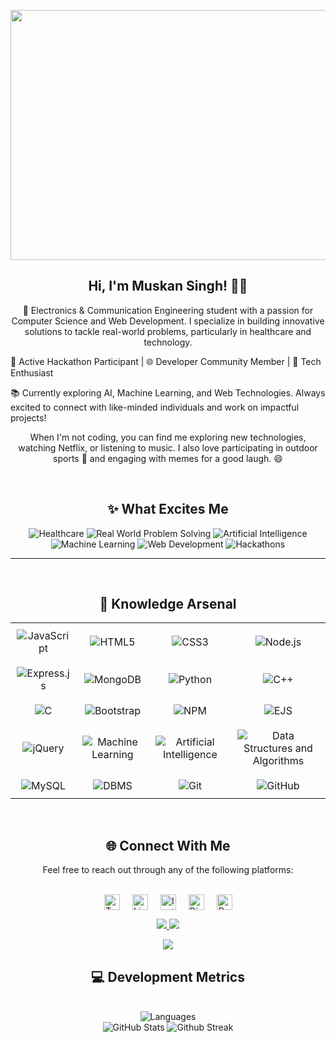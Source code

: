 <!-- Header Section -->
<p align="center">
  <img width="800" height="400" src="https://github.com/Lifewithmuskan/Lifewithmuskan/blob/master/social/muskan.gif">
</p>
<h2 align="center"> Hi, I'm Muskan Singh! 👋🦁</h2>
<p align="center">
🔧 Electronics & Communication Engineering student with a passion for Computer Science and Web Development. I specialize in building innovative solutions to tackle real-world problems, particularly in healthcare and technology.

🚀 Active Hackathon Participant | 🌐 Developer Community Member | 🧩 Tech Enthusiast

📚 Currently exploring AI, Machine Learning, and Web Technologies. Always excited to connect with like-minded individuals and work on impactful projects!
</p>

<p align="center">
  When I'm not coding, you can find me exploring new technologies, watching Netflix, or listening to music. I also love participating in outdoor sports 🏅 and engaging with memes for a good laugh. 😄
</p>
  <br>
<!-- What Excites Me Section -->
<section align="center">
  <h2>✨ What Excites Me</h2>
  <p>
    <img src="https://img.shields.io/badge/Healthcare-blue?style=for-the-badge&logo=healthcare&logoColor=white" alt="Healthcare">
    <img src="https://img.shields.io/badge/Real%20World%20Problem%20Solving-orange?style=for-the-badge&logo=problem-solving&logoColor=white" alt="Real World Problem Solving">
    <img src="https://img.shields.io/badge/Artificial%20Intelligence-%23FF6F00.svg?&style=for-the-badge&logo=ai&logoColor=white" alt="Artificial Intelligence">
    <img src="https://img.shields.io/badge/Machine%20Learning-%2328B463.svg?&style=for-the-badge&logo=ml&logoColor=white" alt="Machine Learning">
    <img src="https://img.shields.io/badge/Web%20Development-%231572B6.svg?&style=for-the-badge&logo=web&logoColor=white" alt="Web Development">
    <img src="https://img.shields.io/badge/Hackathons-%23FF0000.svg?&style=for-the-badge&logo=hackathons&logoColor=white" alt="Hackathons">
  </p>
</section>
<!-- Knowledge Arsenal Section -->
<hr>
<section align="center">
  <br>
  <h2>🧠 Knowledge Arsenal</h2>
  <table align="center" style="border-collapse: collapse; width: 100%; max-width: 900px;">
    <tr>
      <td style="text-align: center; padding: 10px;"><img src="https://img.shields.io/badge/JavaScript%20-%23F7DF1E.svg?&style=for-the-badge&logo=javascript&logoColor=black" alt="JavaScript"/></td>
      <td style="text-align: center; padding: 10px;"><img src="https://img.shields.io/badge/HTML5%20-%23E34F26.svg?&style=for-the-badge&logo=html5&logoColor=white" alt="HTML5"/></td>
      <td style="text-align: center; padding: 10px;"><img src="https://img.shields.io/badge/CSS3%20-%231572B6.svg?&style=for-the-badge&logo=css3&logoColor=white" alt="CSS3"/></td>
      <td style="text-align: center; padding: 10px;"><img src="https://img.shields.io/badge/Node.js%20-%23339933.svg?&style=for-the-badge&logo=node.js&logoColor=white" alt="Node.js"/></td>
    </tr>
    <tr>
      <td style="text-align: center; padding: 10px;"><img src="https://img.shields.io/badge/Express.js%20-%23404d59.svg?&style=for-the-badge&logo=express&logoColor=white" alt="Express.js"/></td>
      <td style="text-align: center; padding: 10px;"><img src="https://img.shields.io/badge/MongoDB%20-%2347A248.svg?&style=for-the-badge&logo=mongodb&logoColor=white" alt="MongoDB"/></td>
      <td style="text-align: center; padding: 10px;"><img src="https://img.shields.io/badge/Python%20-%2314354C.svg?&style=for-the-badge&logo=python&logoColor=white" alt="Python"/></td>
      <td style="text-align: center; padding: 10px;"><img src="https://img.shields.io/badge/C++%20-%2300599C.svg?&style=for-the-badge&logo=c%2B%2B&logoColor=white" alt="C++"/></td>
    </tr>
    <tr>
      <td style="text-align: center; padding: 10px;"><img src="https://img.shields.io/badge/C%20-%2300599C.svg?&style=for-the-badge&logo=c&logoColor=white" alt="C"/></td>
      <td style="text-align: center; padding: 10px;"><img src="https://img.shields.io/badge/Bootstrap%20-%23563D7C.svg?&style=for-the-badge&logo=bootstrap&logoColor=white" alt="Bootstrap"/></td>
      <td style="text-align: center; padding: 10px;"><img src="https://img.shields.io/badge/NPM%20-%23CB3837.svg?&style=for-the-badge&logo=npm&logoColor=white" alt="NPM"/></td>
      <td style="text-align: center; padding: 10px;"><img src="https://img.shields.io/badge/EJS%20-%230F0F0F.svg?&style=for-the-badge&logo=ejs&logoColor=white" alt="EJS"/></td>
    </tr>
    <tr>
      <td style="text-align: center; padding: 10px;"><img src="https://img.shields.io/badge/jQuery%20-%230769AD.svg?&style=for-the-badge&logo=jquery&logoColor=white" alt="jQuery"/></td>
      <td style="text-align: center; padding: 10px;"><img src="https://img.shields.io/badge/Machine Learning%20-%23FF6F00.svg?&style=for-the-badge&logo=ml&logoColor=white" alt="Machine Learning"/></td>
      <td style="text-align: center; padding: 10px;"><img src="https://img.shields.io/badge/Artificial Intelligence%20-%2328B463.svg?&style=for-the-badge&logo=ai&logoColor=white" alt="Artificial Intelligence"/></td>
      <td style="text-align: center; padding: 10px;"><img src="https://img.shields.io/badge/Data Structures and Algorithms%20-%23328E75.svg?&style=for-the-badge&logo=dsa&logoColor=white" alt="Data Structures and Algorithms"/></td>
    </tr>
    <tr>
      <td style="text-align: center; padding: 10px;"><img src="https://img.shields.io/badge/MySQL%20-%234479A1.svg?&style=for-the-badge&logo=mysql&logoColor=white" alt="MySQL"/></td>
      <td style="text-align: center; padding: 10px;"><img src="https://img.shields.io/badge/DBMS%20-%23059B9B.svg?&style=for-the-badge&logo=dbms&logoColor=white" alt="DBMS"/></td>
      <td style="text-align: center; padding: 10px;"><img src="https://img.shields.io/badge/Git%20-%23F05033.svg?&style=for-the-badge&logo=git&logoColor=white" alt="Git"/></td>
      <td style="text-align: center; padding: 10px;"><img src="https://img.shields.io/badge/GitHub%20-%23121011.svg?&style=for-the-badge&logo=github&logoColor=white" alt="GitHub"/></td>
    </tr>
  </table>
</section>
<!-- Contact Me Section -->
<section align="center">
  <br> 
  <h2>🌐 Connect With Me</h2>
  <p>Feel free to reach out through any of the following platforms:</p>
  <br>
  <div style="display: flex; justify-content: center; gap: 20px;">
    <a href="https://x.com/muskansing38001" style="text-decoration: none;">
      <img src="https://img.shields.io/badge/twitter-%231DA1F2.svg?&style=for-the-badge&logo=twitter&logoColor=white" alt="Twitter" height="25">
    </a> 
    <a href="https://www.linkedin.com/in/muskan-singh-94baab226/" style="text-decoration: none;">
      <img src="https://img.shields.io/badge/linkedin-%230077B5.svg?&style=for-the-badge&logo=linkedin&logoColor=white" alt="LinkedIn" height="25">
    </a> 
    <a href="https://www.instagram.com/lifewithmuskan/" style="text-decoration: none;">
      <img src="https://img.shields.io/badge/instagram-%23E4405F.svg?&style=for-the-badge&logo=instagram&logoColor=white" alt="Instagram" height="25">
    </a>
    <a href="https://discord.com/login" style="text-decoration: none;">
      <img src="https://img.shields.io/badge/discord-%237289DA.svg?&style=for-the-badge&logo=discord&logoColor=white" alt="Discord" height="25">
    </a>
    <a href="https://devfolio.co/@lifewithmuskan" style="text-decoration: none;">
      <img src="https://img.shields.io/badge/devfolio-%2300444D.svg?&style=for-the-badge&logo=devfolio&logoColor=white" alt="Devfolio" height="25">
    </a>
  </div>
</section> 
<!-- GitHub Stats Section -->
<p align="center">
  <a href="https://github.com/Lifewithmuskan">
    <img src="https://badges.pufler.dev/visits/Lifewithmuskan/Lifewithmuskan?style=flat-square&color=black&logo=github">
  </a>
  <a href="https://github.com/Lifewithmuskan?tab=repositories">
    <img src="https://badges.pufler.dev/repos/Lifewithmuskan?style=flat-square&color=black&logo=github">
  </a>
</p>
<p align="center">
  <a href="https://github.com/Lifewithmuskan">
    <img src="https://img.shields.io/github/followers/Lifewithmuskan?style=social">
  </a>
</p>
<!-- Development Metrics Section -->
<section align="center">
  
  <h2 align="center">💻 Development Metrics</h2>
  <br>

  <div>
    <img src="https://github-readme-stats.vercel.app/api/top-langs/?username=Lifewithmuskan&layout=compact&hide_border=true&theme=dracula&exclude_repo=github-readme-streak-stats" alt="Languages" />
  </div>
  
  <div align="center">
    <img src="https://github-readme-stats.vercel.app/api?username=Lifewithmuskan&show_icons=true&hide_border=true&theme=dracula" alt="GitHub Stats" title="Github Stats"/> 
    <img src="https://github-readme-streak-stats.herokuapp.com/?user=Lifewithmuskan&theme=dracula&hide_border=true" alt="Github Streak" title="Github Streak"/> 
  </div>

</section>
